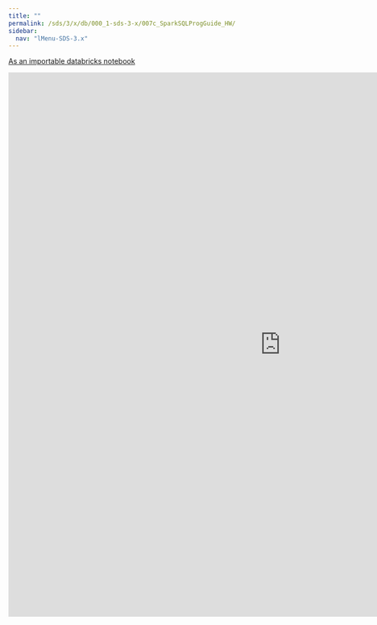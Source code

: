 ```yaml
---
title: ""
permalink: /sds/3/x/db/000_1-sds-3-x/007c_SparkSQLProgGuide_HW/
sidebar:
  nav: "lMenu-SDS-3.x"
---
```


[As an importable databricks notebook](https://lamastex.github.io/scalable-data-science/sds/3/x/db/000_1-sds-3-x/007c_SparkSQLProgGuide_HW.html)

<iframe src="https://lamastex.github.io/scalable-data-science/sds/3/x/db/000_1-sds-3-x/007c_SparkSQLProgGuide_HW.html" width="1080" height="1080" frameborder="0"></iframe>

